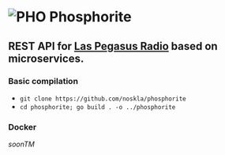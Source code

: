 # ![PHO](https://github.com/noskla/phosphorite/raw/master/images/phosphorite.png) Phosphorite
## REST API for [Las Pegasus Radio](https://laspegas.us) based on microservices.

### Basic compilation
* ``git clone https://github.com/noskla/phosphorite``
* ``cd phosphorite; go build . -o ../phosphorite``

### Docker
*soonTM*
